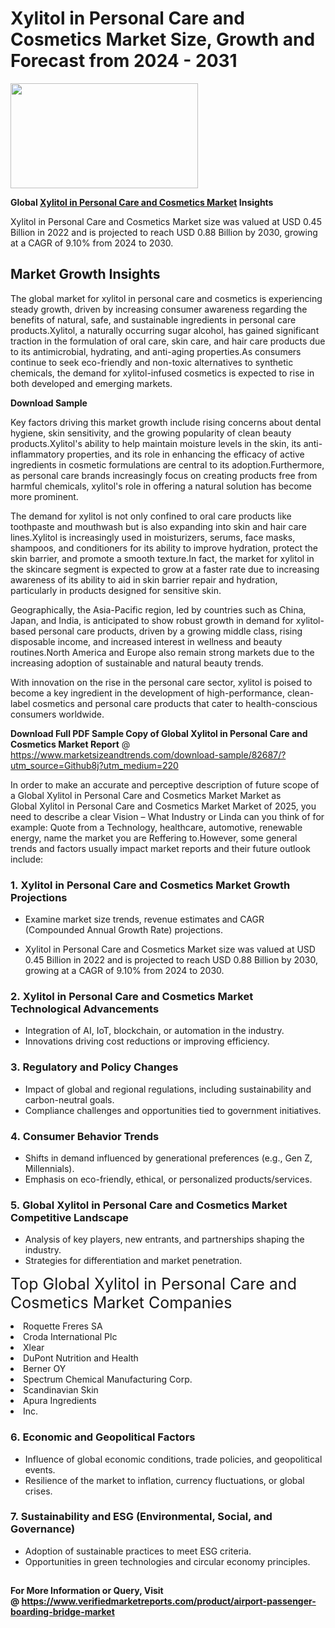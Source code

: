 <H1>Xylitol in Personal Care and Cosmetics Market Size, Growth and Forecast from 2024 - 2031</H1><img class="aligncenter size-medium wp-image-584254" src="https://thirdeyenews.in/wp-content/uploads/2024/09/Global-Market-Research-300x168.jpeg" alt="" width="300" height="168" /><p><strong>Global&nbsp;<a href="https://www.marketsizeandtrends.com/download-sample/82687/?utm_source=Github8j?utm_medium=220">Xylitol in Personal Care and Cosmetics Market</a> Insights</strong></p><p>Xylitol in Personal Care and Cosmetics Market size was valued at USD 0.45 Billion in 2022 and is projected to reach USD 0.88 Billion by 2030, growing at a CAGR of 9.10% from 2024 to 2030.</p><p><h2>Market Growth Insights</h2> <p>The global market for xylitol in personal care and cosmetics is experiencing steady growth, driven by increasing consumer awareness regarding the benefits of natural, safe, and sustainable ingredients in personal care products.Xylitol, a naturally occurring sugar alcohol, has gained significant traction in the formulation of oral care, skin care, and hair care products due to its antimicrobial, hydrating, and anti-aging properties.As consumers continue to seek eco-friendly and non-toxic alternatives to synthetic chemicals, the demand for xylitol-infused cosmetics is expected to rise in both developed and emerging markets.</p> <p><strong>Download Sample</strong></p> <p>Key factors driving this market growth include rising concerns about dental hygiene, skin sensitivity, and the growing popularity of clean beauty products.Xylitol's ability to help maintain moisture levels in the skin, its anti-inflammatory properties, and its role in enhancing the efficacy of active ingredients in cosmetic formulations are central to its adoption.Furthermore, as personal care brands increasingly focus on creating products free from harmful chemicals, xylitol's role in offering a natural solution has become more prominent.</p> <p>The demand for xylitol is not only confined to oral care products like toothpaste and mouthwash but is also expanding into skin and hair care lines.Xylitol is increasingly used in moisturizers, serums, face masks, shampoos, and conditioners for its ability to improve hydration, protect the skin barrier, and promote a smooth texture.In fact, the market for xylitol in the skincare segment is expected to grow at a faster rate due to increasing awareness of its ability to aid in skin barrier repair and hydration, particularly in products designed for sensitive skin.</p> <p>Geographically, the Asia-Pacific region, led by countries such as China, Japan, and India, is anticipated to show robust growth in demand for xylitol-based personal care products, driven by a growing middle class, rising disposable income, and increased interest in wellness and beauty routines.North America and Europe also remain strong markets due to the increasing adoption of sustainable and natural beauty trends.</p> <p>With innovation on the rise in the personal care sector, xylitol is poised to become a key ingredient in the development of high-performance, clean-label cosmetics and personal care products that cater to health-conscious consumers worldwide.</p> <p><span class=""><strong>Download Full PDF Sample Copy of Global Xylitol in Personal Care and Cosmetics Market Report</strong> @ <a href="https://www.marketsizeandtrends.com/download-sample/82687/?utm_source=Github8j?utm_medium=220" target="_blank">https://www.marketsizeandtrends.com/download-sample/82687/?utm_source=Github8j?utm_medium=220</a></span></p><p>In order to make an accurate and perceptive description of future scope of a Global&nbsp;Xylitol in Personal Care and Cosmetics Market Market as Global&nbsp;Xylitol in Personal Care and Cosmetics Market Market of 2025, you need to describe a clear Vision &ndash; What Industry or Linda can you think of for example: Quote from a Technology, healthcare, automotive, renewable energy, name the market you are Reffering to.However, some general trends and factors usually impact market reports and their future outlook include:</p><h3>1.&nbsp;<strong>Xylitol in Personal Care and Cosmetics Market Growth Projections</strong></h3><ul><li>Examine market size trends, revenue estimates and CAGR (Compounded Annual Growth Rate) projections.</li><li><p>Xylitol in Personal Care and Cosmetics Market size was valued at USD 0.45 Billion in 2022 and is projected to reach USD 0.88 Billion by 2030, growing at a CAGR of 9.10% from 2024 to 2030.</p></li></ul><h3>2.&nbsp;<strong>Xylitol in Personal Care and Cosmetics Market Technological Advancements</strong></h3><ul><li>Integration of AI, IoT, blockchain, or automation in the industry.</li><li>Innovations driving cost reductions or improving efficiency.</li></ul><h3>3.&nbsp;<strong>Regulatory and Policy Changes</strong></h3><ul><li>Impact of global and regional regulations, including sustainability and carbon-neutral goals.</li><li>Compliance challenges and opportunities tied to government initiatives.</li></ul><h3>4.&nbsp;<strong>Consumer Behavior Trends</strong></h3><ul><li>Shifts in demand influenced by generational preferences (e.g., Gen Z, Millennials).</li><li>Emphasis on eco-friendly, ethical, or personalized products/services.</li></ul><h3>5.&nbsp;<strong>Global Xylitol in Personal Care and Cosmetics Market Competitive Landscape</strong></h3><ul><li>Analysis of key players, new entrants, and partnerships shaping the industry.</li><li>Strategies for differentiation and market penetration.</li></ul><p data-pm-slice="1 1 []"><span style="color: inherit; font-family: inherit; font-size: 25px;">Top Global Xylitol in Personal Care and Cosmetics Market Companies</span></p><div class="" data-test-id=""><p><li>Roquette Freres SA</li><li> Croda International Plc</li><li> Xlear</li><li> DuPont Nutrition and Health</li><li> Berner OY</li><li> Spectrum Chemical Manufacturing Corp.</li><li> Scandinavian Skin</li><li> Apura Ingredients</li><li> Inc.</li></p></div><h3>6.&nbsp;<strong>Economic and Geopolitical Factors</strong></h3><ul><li>Influence of global economic conditions, trade policies, and geopolitical events.</li><li>Resilience of the market to inflation, currency fluctuations, or global crises.</li></ul><h3>7.&nbsp;<strong>Sustainability and ESG (Environmental, Social, and Governance)</strong></h3><ul><li>Adoption of sustainable practices to meet ESG criteria.</li><li>Opportunities in green technologies and circular economy principles.</li></ul><h2><strong style="font-size: 14px;">For More Information or Query, Visit @&nbsp;</strong><a style="background-color: #ffffff; font-size: 14px;" href="https://www.marketsizeandtrends.com/report/xylitol-in-personal-care-and-cosmetics-market/" target="_blank">https://www.verifiedmarketreports.com/product/airport-passenger-boarding-bridge-market</a></h2>